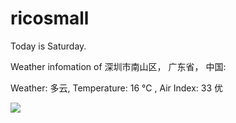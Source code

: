 # ricosmall

Today is Saturday.

Weather infomation of 深圳市南山区， 广东省， 中国: 

Weather: 多云, Temperature: 16 ℃ , Air Index: 33 优

<img src="https://github-readme-stats.vercel.app/api?username=ricosmall&show_icons=true" />
